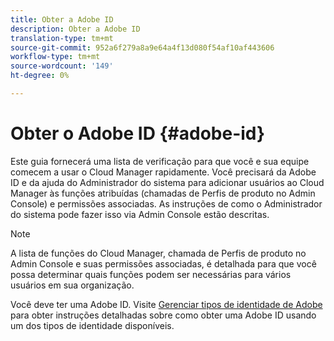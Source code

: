 ```yaml
---
title: Obter a Adobe ID
description: Obter a Adobe ID
translation-type: tm+mt
source-git-commit: 952a6f279a8a9e64a4f13d080f54af10af443606
workflow-type: tm+mt
source-wordcount: '149'
ht-degree: 0%

---
```



# Obter o Adobe ID {#adobe-id}

Este guia fornecerá uma lista de verificação para que você e sua equipe comecem a usar o Cloud Manager rapidamente. Você precisará da Adobe ID e da ajuda do Administrador do sistema para adicionar usuários ao Cloud Manager às funções atribuídas (chamadas de Perfis de produto no Admin Console) e permissões associadas. As instruções de como o Administrador do sistema pode fazer isso via Admin Console estão descritas.

>[!NOTE]
>A lista de funções do Cloud Manager, chamada de Perfis de produto no Admin Console e suas permissões associadas, é detalhada para que você possa determinar quais funções podem ser necessárias para vários usuários em sua organização.

Você deve ter uma Adobe ID. Visite [Gerenciar tipos de identidade de Adobe](https://helpx.adobe.com/enterprise/admin-guide.html/enterprise/using/identity.ug.html) para obter instruções detalhadas sobre como obter uma Adobe ID usando um dos tipos de identidade disponíveis.
